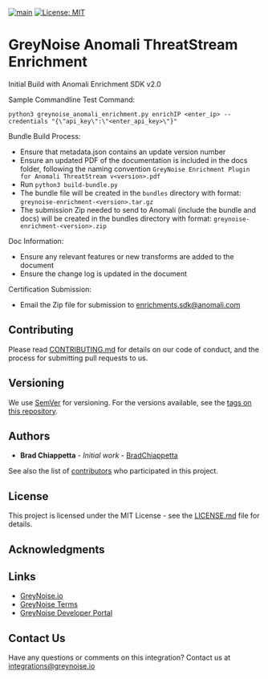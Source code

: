[![main](https://github.com/GreyNoise-Intelligence/greynoise-anomali/workflows/python_linters/badge.svg)](https://github.com/GreyNoise-Intelligence/greynoise-anomali/actions?query=workflow%3Apython_linters)
[![License: MIT](https://img.shields.io/badge/License-MIT-yellow.svg)](https://opensource.org/licenses/MIT)

# GreyNoise Anomali ThreatStream Enrichment

Initial Build with Anomali Enrichment SDK v2.0

Sample Commandline Test Command:

`python3 greynoise_anomali_enrichment.py enrichIP <enter_ip> --credentials "{\"api_key\":\"<enter_api_key>\"}"`

Bundle Build Process:
- Ensure that metadata.json contains an update version number
- Ensure an updated PDF of the documentation is included in the docs folder, following the naming convention `GreyNoise Enrichment Plugin for Anomali ThreatStream v<version>.pdf`  
- Run `python3 build-bundle.py`
- The bundle file will be created in the `bundles` directory with format: `greynoise-enrichment-<version>.tar.gz`
- The submission Zip needed to send to Anomali (include the bundle and docs) will be created in the bundles directory with format: `greynoise-enrichment-<version>.zip`

Doc Information:
- Ensure any relevant features or new transforms are added to the document
- Ensure the change log is updated in the document

Certification Submission:
- Email the Zip file for submission to enrichments.sdk@anomali.com

## Contributing

Please read [CONTRIBUTING.md](CONTRIBUTING.md) for details on our code of conduct, and the process for submitting pull requests to us.

## Versioning

We use [SemVer](http://semver.org/) for versioning. For the versions available, see the
[tags on this repository](https://github.com/GreyNoise-Intelligence/greynoise-anomali/tags).

## Authors

* **Brad Chiappetta** - *Initial work* - [BradChiappetta](https://github.com/bradchiappetta)

See also the list of [contributors](https://github.com/GreyNoise-Intelligence/greynoise-anomali/contributors) who participated in this project.

## License

This project is licensed under the MIT License - see the [LICENSE.md](LICENSE.md) file for details.

## Acknowledgments

## Links

* [GreyNoise.io](https://greynoise.io)
* [GreyNoise Terms](https://greynoise.io/terms)
* [GreyNoise Developer Portal](https://developer.greynoise.io)

## Contact Us

Have any questions or comments on this integration?  Contact us at [integrations@greynoise.io](mailto:integrations@greynoise.io)